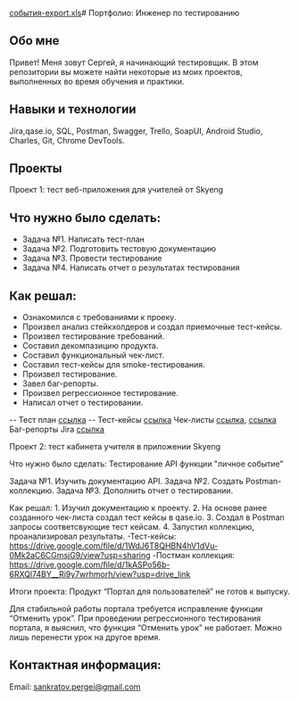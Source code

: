 [события-export.xls](https://github.com/SPank8/-/files/12039881/-export.xls)# Портфолио: Инженер по тестированию
## Обо мне
Привет! Меня зовут Сергей, я начинающий тестировщик.
В этом репозитории вы можете найти некоторые из моих проектов, выполненных во время обучения и практики.

## Навыки и технологии
Jira,qase.io, SQL, Postman, Swagger, Trello,
SoapUI, Android Studio, Charles, Git, Chrome DevTools.

## Проекты
Проект 1: тест веб-приложения для учителей от Skyeng

## Что нужно было сделать:

- Задача №1. Написать тест-план 
- Задача №2. Подготовить тестовую документацию
- Задача №3. Провести тестирование
- Задача №4. Написать отчет о результатах тестирования
## Как решал:
- Ознакомился с требованиями к проеку.
- Произвел анализ стейкхолдеров и создал приемочные тест-кейсы.
- Произвел тестирование требований.
- Составил декомпазицию продукта.
- Составил функциональный чек-лист.
- Составил тест-кейсы для smoke-тестирования.
- Произвел тестирование.
- Завел баг-репорты.
- Произвел регрессионное тестирование.
- Написал отчет о тестировании.


 -- Тест план [ссылка](https://drive.google.com/file/d/1E5sxRVxwmnixZzUnwxOL3YjgPQkR1VC_/view?usp=sharing)
 -- Тест-кейсы [ссылка](https://drive.google.com/file/d/1WdJ6T8QHBN4hV1dVu-0Mk2aC6CGmsjG9/view?usp=sharing)
 Чек-листы [ссылка](https://docs.google.com/spreadsheets/d/1CjwE1lytycX-DmoVR4KJmvbVnRMazv5J/edit?usp=sharing&ouid=101741904213105894434&rtpof=true&sd=true), [ссылка](https://docs.google.com/spreadsheets/d/1YmAC0ASDORjrHgzCMWNF8Yey6rOuzIBV/edit?usp=sharing&ouid=101741904213105894434&rtpof=true&sd=true)
 Баг-репорты Jira [ссылка](https://drive.google.com/file/d/1mF2a_UfuI3BdKm6aGYdPc3vBw6vm3cRF/view?usp=sharing)

Проект 2: тест кабинета учителя в приложении Skyeng

Что нужно было сделать: Тестирование API функции "личное событие"

Задача №1. Изучить документацию API.
Задача №2. Создать Postman-коллекцию.
Задача №3. Дополнить отчет о тестировании.

Как решал:  1. Изучил документацию к проекту.
            2. На основе ранее созданного чек-листа создал тест кейсы в qase.io.
            3. Создал в Postman запросы соответсвующие тест кейсам.
            4. Запустил коллекцию, проанализировал результаты.
-Тест-кейсы:
https://drive.google.com/file/d/1WdJ6T8QHBN4hV1dVu-0Mk2aC6CGmsjG9/view?usp=sharing
-Постман коллекция:
https://drive.google.com/file/d/1kASPo56b-6RXQl74BY__Ri9y7wrhmorh/view?usp=drive_link

Итоги проекта: Продукт “Портал для пользователей” не готов к выпуску.

Для стабильной работы портала требуется исправление функции “Отменить урок”. При проведении регрессионного тестирования портала, я выяснил, что функция “Отменить урок” не работает. Можно лишь перенести урок на другое время.


## Контактная информация:
Email: sankratov.pergei@gmail.com
